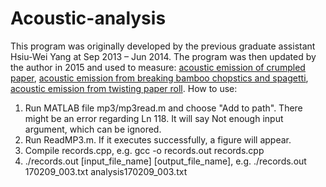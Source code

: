 # Acoustic-analysis
This program was originally developed by the previous graduate assistant Hsiu-Wei Yang at Sep 2013 – Jun 2014.  The program was then updated by the author in 2015 and used to measure: 
[acoustic emission of crumpled paper](https://journals.aps.org/pre/abstract/10.1103/PhysRevE.92.062925), 
[acoustic emission from breaking bamboo chopstics and spagetti](https://journals.aps.org/prl/abstract/10.1103/PhysRevLett.116.035501), 
[acoustic emission from twisting paper roll](https://journals.aps.org/pre/abstract/10.1103/PhysRevE.101.053001).
How to use:
1. Run MATLAB file mp3/mp3read.m and choose "Add to path". There might be an error regarding Ln 118. It will say Not enough input argument, which can be ignored.
2. Run ReadMP3.m. If it executes successfully, a figure will appear.
3. Compile records.cpp, e.g. gcc -o records.out records.cpp
4. ./records.out [input_file_name] [output_file_name], e.g. ./records.out 170209_003.txt analysis170209_003.txt

